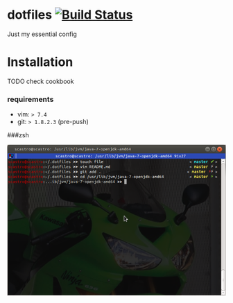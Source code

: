 dotfiles [![Build Status](https://travis-ci.org/sergicastro/dotfiles.svg?branch=master)](https://travis-ci.org/sergicastro/dotfiles)
========
Just my essential config

# Installation

TODO check cookbook

### requirements
* vim: `> 7.4`
* git: `> 1.8.2.3` (pre-push)

###zsh

![zsh](.screenshots/zhs-theme-1.0.png)
